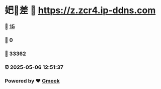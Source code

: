 # 妑🔭差 :link: https://z.zcr4.ip-ddns.com 
### :page_facing_up: [15](https://z.zcr4.ip-ddns.com/tag.html) 
### :speech_balloon: 0 
### :hibiscus: 33362 
### :alarm_clock: 2025-05-06 12:51:37 
### Powered by :heart: [Gmeek](https://github.com/Meekdai/Gmeek)
